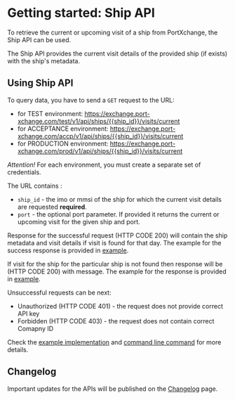 # Getting started: Ship API

To retrieve the current or upcoming visit of a ship from PortXchange, the Ship API can be used.

The Ship API provides the current visit details of the provided ship (if exists) with the ship's metadata.

## Using Ship API

To query data, you have to send a `GET` request to the URL:

- for TEST environment: https://exchange.port-xchange.com/test/v1/api/ships/{{ship_id}}/visits/current
- for ACCEPTANCE environment: https://exchange.port-xchange.com/accp/v1/api/ships/{{ship_id}}/visits/current
- for PRODUCTION environment: https://exchange.port-xchange.com/prod/v1/api/ships/{{ship_id}}/visits/current

*Attention!*
For each environment, you must create a separate set of credentials.

The URL contains :

- `ship_id` - the imo or mmsi of the ship for which the current visit details are requested **required**.
- `port` - the optional port parameter. If provided it returns the current or upcoming visit for the given ship and port. 

Response for the successful request (HTTP CODE 200) will contain the ship metadata and visit details if visit is found
for that day. The example for the success response is provided in [example](/resources/ship_success_response.json).

If visit for the ship for the particular ship is not found then response will be (HTTP CODE 200) with message. The
example for the response is provided in [example](/resources/ship_visit_not_found_response.json).

Unsuccessful requests can be next:

- Unauthorized (HTTP CODE 401) - the request does not provide correct API key
- Forbidden (HTTP CODE 403) - the request does not contain correct Comapny ID

Check the [example implementation](/resources/ship_api.py) and [command line command](/resources/ship_api.sh) for more
details.

## Changelog

Important updates for the APIs will be published on the [Changelog](/receiving-data/ship/changelog.md) page.